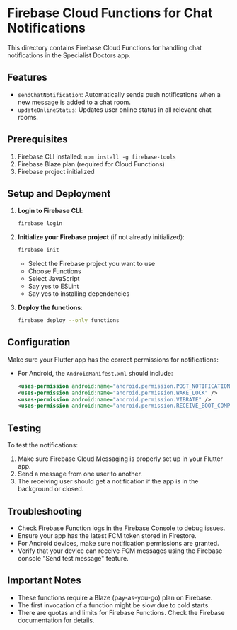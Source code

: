 # Firebase Cloud Functions for Chat Notifications

This directory contains Firebase Cloud Functions for handling chat notifications in the Specialist Doctors app.

## Features

- `sendChatNotification`: Automatically sends push notifications when a new message is added to a chat room.
- `updateOnlineStatus`: Updates user online status in all relevant chat rooms.

## Prerequisites

1. Firebase CLI installed: `npm install -g firebase-tools`
2. Firebase Blaze plan (required for Cloud Functions)
3. Firebase project initialized

## Setup and Deployment

1. **Login to Firebase CLI**:
   ```bash
   firebase login
   ```

2. **Initialize your Firebase project** (if not already initialized):
   ```bash
   firebase init
   ```
   - Select the Firebase project you want to use
   - Choose Functions
   - Select JavaScript
   - Say yes to ESLint
   - Say yes to installing dependencies

3. **Deploy the functions**:
   ```bash
   firebase deploy --only functions
   ```

## Configuration

Make sure your Flutter app has the correct permissions for notifications:

- For Android, the `AndroidManifest.xml` should include:
  ```xml
  <uses-permission android:name="android.permission.POST_NOTIFICATIONS" />
  <uses-permission android:name="android.permission.WAKE_LOCK" />
  <uses-permission android:name="android.permission.VIBRATE" />
  <uses-permission android:name="android.permission.RECEIVE_BOOT_COMPLETED" />
  ```

## Testing

To test the notifications:

1. Make sure Firebase Cloud Messaging is properly set up in your Flutter app.
2. Send a message from one user to another.
3. The receiving user should get a notification if the app is in the background or closed.

## Troubleshooting

- Check Firebase Function logs in the Firebase Console to debug issues.
- Ensure your app has the latest FCM token stored in Firestore.
- For Android devices, make sure notification permissions are granted.
- Verify that your device can receive FCM messages using the Firebase console "Send test message" feature.

## Important Notes

- These functions require a Blaze (pay-as-you-go) plan on Firebase.
- The first invocation of a function might be slow due to cold starts.
- There are quotas and limits for Firebase Functions. Check the Firebase documentation for details. 